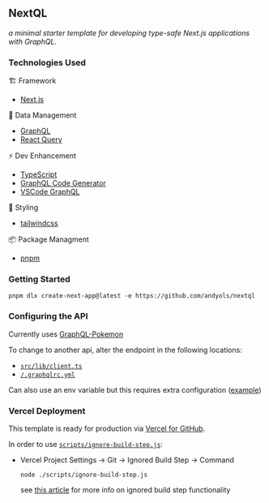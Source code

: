 ## NextQL

_a minimal starter template for developing type-safe Next.js applications with GraphQL._

### Technologies Used

🏗️ Framework

- [Next.js](https://nextjs.org/)

💾 Data Management

- [GraphQL](https://graphql.org/)
- [React Query](https://react-query.tanstack.com/)

⚡ Dev Enhancement

- [TypeScript](https://www.typescriptlang.org/)
- [GraphQL Code Generator](https://www.graphql-code-generator.com/)
- [VSCode GraphQL](https://marketplace.visualstudio.com/items?itemName=GraphQL.vscode-graphql)

🎨 Styling

- [tailwindcss](https://tailwindcss.com/)

📦 Package Managment

- [pnpm](https://pnpm.io/)

### Getting Started

`pnpm dlx create-next-app@latest -e https://github.com/andyols/nextql`

### Configuring the API

Currently uses [GraphQL-Pokemon](https://github.com/favware/graphql-pokemon)

To change to another api, alter the endpoint in the following locations:

- [`src/lib/client.ts`](https://github.com/andyols/nextql/blob/7e4827464779a81deecd3e43cc6b5a87d99e25ea/src/lib/client.ts#L4)
- [`/.graphqlrc.yml`](https://github.com/andyols/nextql/blob/7e4827464779a81deecd3e43cc6b5a87d99e25ea/.graphqlrc.yml#L2)

Can also use an env variable but this requires extra configuration ([example](https://github.com/andyols/nextql/commit/1a2ab0bd91a0653d8fd868566a81ae492f5039f0)\)

### Vercel Deployment

This template is ready for production via [Vercel for GitHub](https://vercel.com/docs/concepts/git/vercel-for-github).

In order to use [`scripts/ignore-build-step.js`](https://github.com/andyols/nextql/blob/main/scripts/ignore-build-step.js):

- Vercel Project Settings -> Git -> Ignored Build Step -> Command

  `node ./scripts/ignore-build-step.js`

  see [this article](https://vercel.com/support/articles/how-do-i-use-the-ignored-build-step-field-on-vercel) for more info on ignored build step functionality

